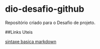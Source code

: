 # dio-desafio-github
Repositório criado para o Desafio de projeto.


##Links Uteis

[sintaxe basica markdown](https://www.markdownguide.org/basic-syntax/)
